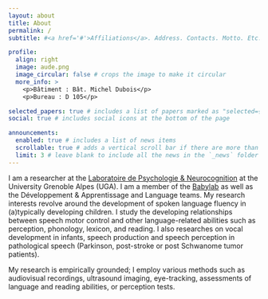 ```yaml
---
layout: about
title: About
permalink: /
subtitle: #<a href='#'>Affiliations</a>. Address. Contacts. Motto. Etc.

profile:
  align: right
  image: aude.png
  image_circular: false # crops the image to make it circular
  more_info: >
    <p>Bâtiment : Bât. Michel Dubois</p>
    <p>Bureau : D 105</p>

selected_papers: true # includes a list of papers marked as "selected={true}"
social: true # includes social icons at the bottom of the page

announcements:
  enabled: true # includes a list of news items
  scrollable: true # adds a vertical scroll bar if there are more than 3 news items
  limit: 3 # leave blank to include all the news in the `_news` folder
---
```


I am a researcher at the [Laboratoire de Psychologie & Neurocognition](https://lpnc.univ-grenoble-alpes.fr/fr) at the University Grenoble Alpes (UGA). I am a member of the [Babylab](https://lpnc.univ-grenoble-alpes.fr/fr/babylab) as well as the Développement & Apprentissage and Language teams.
My research interests revolve around the development of spoken language fluency in (a)typically developing children. I study the developing relationships between speech motor control and other language-related abilities such as perception, phonology, lexicon, and reading. I also researches on vocal development in infants, speech production and speech perception in pathological speech (Parkinson, post-stroke or post Schwanome tumor patients).

My research is empirically grounded; I employ various methods such as audiovisual recordings, ultrasound imaging, eye-tracking, assessments of language and reading abilities, or perception tests.
